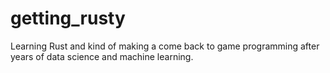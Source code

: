 # getting_rusty
Learning Rust and kind of making a come back to game programming after years of data science and machine learning. 
